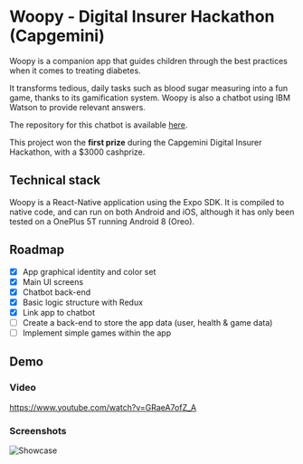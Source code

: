 # Woopy - Digital Insurer Hackathon (Capgemini)
Woopy is a companion app that guides children through the best practices when it comes to treating diabetes.

It transforms tedious, daily tasks such as blood sugar measuring into a fun game, thanks to its gamification system. Woopy is also a chatbot using IBM Watson to provide relevant answers.

The repository for this chatbot is available [here](https://github.com/proust96/chatbot_back).

This project won the **first prize** during the Capgemini Digital Insurer Hackathon, with a $3000 cashprize.


## Technical stack

Woopy is a React-Native application using the Expo SDK. It is compiled to native code, and can run on both Android and iOS, although it has only been tested on a OnePlus 5T running Android 8 (Oreo).


## Roadmap
- [x] App graphical identity and color set
- [x] Main UI screens
- [x] Chatbot back-end
- [x] Basic logic structure with Redux
- [x] Link app to chatbot
- [ ] Create a back-end to store the app data (user, health & game data)
- [ ] Implement simple games within the app

## Demo

### Video
https://www.youtube.com/watch?v=GRaeA7ofZ_A

### Screenshots
![Showcase](https://i.imgur.com/6mKkmsb.jpg)


